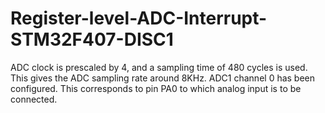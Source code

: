 # Register-level-ADC-Interrupt-STM32F407-DISC1
ADC clock is prescaled by 4, and a sampling time of 480 cycles is used. This gives the ADC sampling rate around 8KHz. ADC1 channel 0 has been configured. This corresponds to pin PA0 to which analog input is to be connected.

